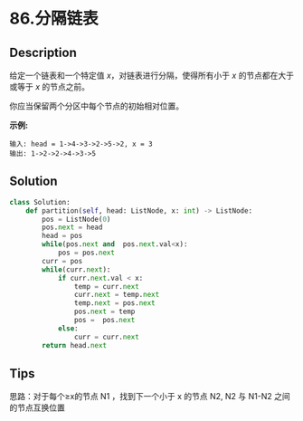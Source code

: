 # 86.分隔链表

## Description



给定一个链表和一个特定值 *x*，对链表进行分隔，使得所有小于 *x* 的节点都在大于或等于 *x* 的节点之前。

你应当保留两个分区中每个节点的初始相对位置。

**示例:**

```
输入: head = 1->4->3->2->5->2, x = 3
输出: 1->2->2->4->3->5
```







## Solution



```python
class Solution:
    def partition(self, head: ListNode, x: int) -> ListNode: 
        pos = ListNode(0)
        pos.next = head
        head = pos
        while(pos.next and  pos.next.val<x):
            pos = pos.next
        curr = pos
        while(curr.next):
            if curr.next.val < x:             
                temp = curr.next
                curr.next = temp.next
                temp.next = pos.next
                pos.next = temp
                pos =  pos.next
            else:
                curr = curr.next
        return head.next
```



## Tips

思路：对于每个≥x的节点 N1 ，找到下一个小于 x 的节点 N2, N2 与 N1-N2 之间的节点互换位置





